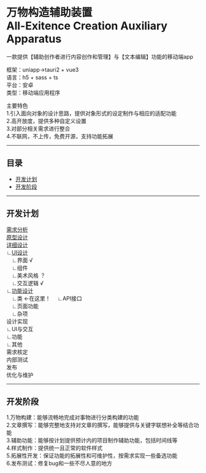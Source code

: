 # 万物构造辅助装置 <br>All-Exitence Creation Auxiliary Apparatus

一款提供【辅助创作者进行内容创作和管理】与【文本编辑】功能的移动端app

框架：uniapp→tauri2 + vue3  
语言：h5 + sass + ts  
平台：安卓  
类型：移动端应用程序     

主要特色  
1.引入面向对象的设计思路，提供对象形式的设定制作与相应的适配功能  
2.高开放度，提供多种自定义设置  
3.对部分相关需求进行整合  
4.不联网，不上传，免费开源，支持功能拓展 

---

## 目录

- [开发计划](#开发计划)
- [开发阶段](#开发阶段)



---

## 开发计划

[需求分析](文档/开发流程/1.需求分析.md)   
[原型设计](文档/开发流程/2.原型设计.md)   
[详细设计 ](/文档/开发流程/3.详细设计)   
∟[UI设计](/文档/开发流程/3.详细设计/UI设计)　  
　∟界面  √  
　∟组件  
　∟美术风格  ？   
　∟交互逻辑  √  
∟[功能设计](/文档/开发流程/3.详细设计/功能设计)  
　∟类  ←在这里！
　∟API接口  
　∟页面功能  
　∟杂项  
设计实现  
∟UI与交互  
∟功能  
∟其他  
需求核定  
内部测试  
发布  
优化与维护    

---

## 开发阶段

1.万物构建：能够流畅地完成对事物进行分类构建的功能  
2.文章撰写：能够完整地支持对文章的撰写，能够提供与关键字联想补全等结合功能  
3.辅助功能：能够按计划提供预计内的项目制作辅助功能，包括时间线等  
4.样式制作：提供统一且正常的软件样式  
5.拓展性开发：保证功能的拓展性和可维护性，按需求实现一些备选功能  
6.发布测试：修复bug和一些不尽人意的地方
